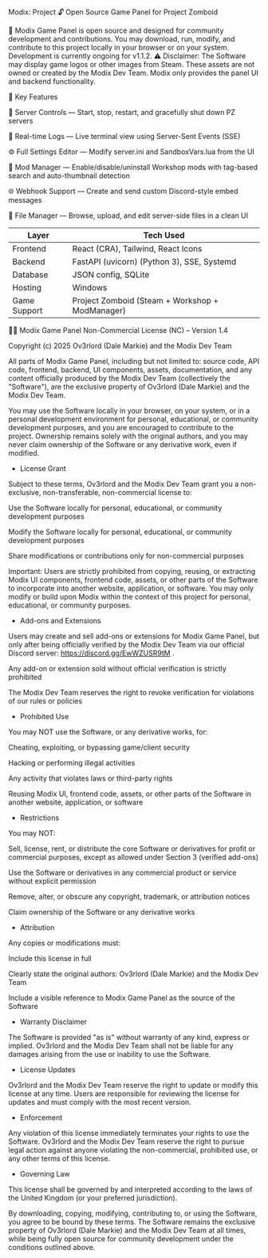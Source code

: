 Modix: Project
🔓 Open Source Game Panel for Project Zomboid

🚀 Modix Game Panel is open source and designed for community development and contributions.
You may download, run, modify, and contribute to this project locally in your browser or on your system.
Development is currently ongoing for v1.1.2.
⚠️ Disclaimer: The Software may display game logos or other images from Steam. These assets are not owned or created by the Modix Dev Team. Modix only provides the panel UI and backend functionality.

🧩 Key Features

🔧 Server Controls — Start, stop, restart, and gracefully shut down PZ servers

🧠 Real-time Logs — Live terminal view using Server-Sent Events (SSE)

⚙️ Full Settings Editor — Modify server.ini and SandboxVars.lua from the UI

🧱 Mod Manager — Enable/disable/uninstall Workshop mods with tag-based search and auto-thumbnail detection

🌐 Webhook Support — Create and send custom Discord-style embed messages

🧰 File Manager — Browse, upload, and edit server-side files in a clean UI

| Layer        | Tech Used                                       |
| ------------ | ----------------------------------------------- |
| Frontend     | React (CRA), Tailwind, React Icons              |
| Backend      | FastAPI (uvicorn) (Python 3), SSE, Systemd      |
| Database     | JSON config, SQLite                             |
| Hosting      | Windows                                         |
| Game Support | Project Zomboid (Steam + Workshop + ModManager) |

🧑‍💻 Modix Game Panel Non-Commercial License (NC) – Version 1.4

Copyright (c) 2025 Ov3rlord (Dale Markie) and the Modix Dev Team

All parts of Modix Game Panel, including but not limited to: source code, API code, frontend, backend, UI components, assets, documentation, and any content officially produced by the Modix Dev Team (collectively the "Software"), are the exclusive property of Ov3rlord (Dale Markie) and the Modix Dev Team.

You may use the Software locally in your browser, on your system, or in a personal development environment for personal, educational, or community development purposes, and you are encouraged to contribute to the project. Ownership remains solely with the original authors, and you may never claim ownership of the Software or any derivative work, even if modified.

- License Grant

Subject to these terms, Ov3rlord and the Modix Dev Team grant you a non-exclusive, non-transferable, non-commercial license to:

Use the Software locally for personal, educational, or community development purposes

Modify the Software locally for personal, educational, or community development purposes

Share modifications or contributions only for non-commercial purposes

Important: Users are strictly prohibited from copying, reusing, or extracting Modix UI components, frontend code, assets, or other parts of the Software to incorporate into another website, application, or software. You may only modify or build upon Modix within the context of this project for personal, educational, or community purposes.

- Add-ons and Extensions

Users may create and sell add-ons or extensions for Modix Game Panel, but only after being officially verified by the Modix Dev Team via our official Discord server: https://discord.gg/EwWZUSR9tM
.

Any add-on or extension sold without official verification is strictly prohibited

The Modix Dev Team reserves the right to revoke verification for violations of our rules or policies

- Prohibited Use

You may NOT use the Software, or any derivative works, for:

Cheating, exploiting, or bypassing game/client security

Hacking or performing illegal activities

Any activity that violates laws or third-party rights

Reusing Modix UI, frontend code, assets, or other parts of the Software in another website, application, or software

- Restrictions

You may NOT:

Sell, license, rent, or distribute the core Software or derivatives for profit or commercial purposes, except as allowed under Section 3 (verified add-ons)

Use the Software or derivatives in any commercial product or service without explicit permission

Remove, alter, or obscure any copyright, trademark, or attribution notices

Claim ownership of the Software or any derivative works

- Attribution

Any copies or modifications must:

Include this license in full

Clearly state the original authors: Ov3rlord (Dale Markie) and the Modix Dev Team

Include a visible reference to Modix Game Panel as the source of the Software

- Warranty Disclaimer

The Software is provided "as is" without warranty of any kind, express or implied. Ov3rlord and the Modix Dev Team shall not be liable for any damages arising from the use or inability to use the Software.

- License Updates

Ov3rlord and the Modix Dev Team reserve the right to update or modify this license at any time. Users are responsible for reviewing the license for updates and must comply with the most recent version.

- Enforcement

Any violation of this license immediately terminates your rights to use the Software. Ov3rlord and the Modix Dev Team reserve the right to pursue legal action against anyone violating the non-commercial, prohibited use, or any other terms of this license.

- Governing Law

This license shall be governed by and interpreted according to the laws of the United Kingdom (or your preferred jurisdiction).

By downloading, copying, modifying, contributing to, or using the Software, you agree to be bound by these terms. The Software remains the exclusive property of Ov3rlord (Dale Markie) and the Modix Dev Team at all times, while being fully open source for community development under the conditions outlined above.
